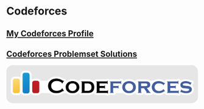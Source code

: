 
# Codeforces

## [My Codeforces Profile](https://codeforces.com/profile/AhmedFathyDev)

## [Codeforces Problemset Solutions](Problemset/Problemset.md)

![Codeforces](Codeforces.png)